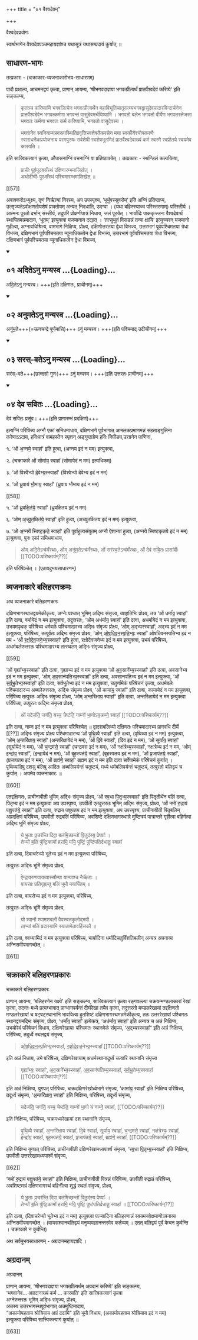 +++
title = "०१ वैश्वदेवम्"

+++


वैश्वदेवप्रयोगः

स्वार्थभागेन वैश्वदेवपञ्चमहायज्ञांश्च यथासूत्रं यथासम्प्रदायं कुर्यात् ॥

## साधारण-भागः
तत्प्रकारः - (चक्राकार-व्यजनाकारोभय-साधारणम्)

पादौ प्रक्षाल्य, आचमनद्वयं कृत्वा, प्राणान् आयम्य, ‘श्रीभगवदाज्ञया भगवत्प्रीत्यर्थं प्रातर्वैश्वदेवं करिष्ये' इति सङ्कल्प्य,

> कृतञ्च करिष्यामि भगवन्नित्येन भगवत्प्रीत्यर्थेन महाविभूतिचातुरात्म्यभगवद्वासुदेवपादारविन्दार्चनेन प्रातर्वैश्वदेवेन भगवत्कर्मणा भगवन्तं वासुदेवमर्चयिष्यामि । भगवतो बलेन भगवतो वीर्येण भगवतस्तेजसा भगवतः कर्मणा भगवतः कर्म करिष्यामि, भगवतो वासुदेवस्य ।

> भगवानेव स्वनियाम्यस्वरूपस्थितिप्रवृत्तिस्वशेषतैकरसेन मया स्वकीयैश्चोपकरणैः स्वाराधनैकप्रयोजनाय परमपुरुषः सर्वशेषी स्वशेषभूतमिदं प्रातर्वैश्वदेवाख्यं कर्म स्वस्मै स्वप्रीतये स्वयमेव कारयति । 

इति सात्त्विकत्यागं कृत्वा, औपासनाग्निं पचनाग्निं वा प्रतिष्ठापयेत् । तत्प्रकारः - स्थण्डिलं कल्पयित्वा,

> प्राचीः पूर्वमुदक्सँस्थं दक्षिणारम्भमालिखेत् ।  
अथोदीचीः पुरःसँस्थं पश्चिमारम्भमालिखेत् ॥

[[57]]

अवाक्करोऽभ्युक्ष्य, तृणं निर्ऋत्यां निरस्य, अप उपस्पृश्य, ‘भूर्भुवस्सुवरोम्’ इति अग्निं प्रतिष्ठाप्य, उत्सृज्यतेऽवोक्षणतोयशेषं प्राक्तोयम् अन्यत् निदधाति, उदग्वा । (यथा बहिस्स्याच्च परिस्तरणाम्) परिस्तीर्य । आत्मनः पुरतो दर्भान् संस्तीर्य, तदुपरि प्रोक्षणीपात्रं निधाय, जलं पूरयेत् । भार्यादिः पाककृज्जनः वैश्वदेवार्थं स्थापितमन्नमादाय, ‘भूतम्’ इत्युक्त्वा यजमानाय दद्यात् । ‘तत्सुभूतं विराडन्नं तन्मा क्षायि’ इत्युच्चरन् यजमानो गृहीत्वा, अग्नावधिश्रित्य, वामभागे निक्षिप्य, प्रोक्ष्य, दक्षिणोत्तरतया द्वेधा विभज्य, उत्तरभागं पूर्वपश्चिमतया त्रेधा विभज्य, दक्षिणभागं पूर्वपश्चिमतया न्यूनाधिकत्वेन द्वेधा विभज्य, उत्तरभागं पूर्वपश्चिमतया त्रेधा विभज्य, दक्षिणभागं पूर्वपश्चिमतया न्यूनाधिकत्वेन द्वेधा विभज्य, 

<div class="js_include bg-light-yellow" includetitle="false" newlevelforh1="2" unfilled url="/vedAH_yajuH/taittirIyam/sUtram/ApastambaH/gRhyam/ekAgnikANDam/vishvAsa-prastutiH/1_01a/01_adite-nu_manyasva.md">
<details open><summary><h2>०१ अदितेऽनु मन्यस्व ...{Loading}...</h2></summary>

अदि॒तेऽनु॑ मन्यस्व। +++(इति दक्षिणतः, प्राचीनम्)+++


</details>
</div>
<div class="js_include bg-light-yellow" includetitle="false" newlevelforh1="2" unfilled url="/vedAH_yajuH/taittirIyam/sUtram/ApastambaH/gRhyam/ekAgnikANDam/vishvAsa-prastutiH/1_01a/02_anumate-nu_manyasva.md">
<details open><summary><h2>०२ अनुमतेऽनु मन्यस्व ...{Loading}...</h2></summary>

अनु॑म॒ते+++(=ऊनचन्द्रे पूर्णमासि)+++ ऽनु॑ मन्यस्व। +++(इति पश्चिमाद् उदीचीनम्)+++

</details>
</div>
<div class="js_include bg-light-yellow" includetitle="false" newlevelforh1="2" unfilled url="/vedAH_yajuH/taittirIyam/sUtram/ApastambaH/gRhyam/ekAgnikANDam/vishvAsa-prastutiH/1_01a/03_saras-vate-nu_manyasva.md">
<details open><summary><h2>०३ सरस्-वतेऽनु मन्यस्व ...{Loading}...</h2></summary>

सर॑स्-वते+++(छान्दसो गुणः)+++ ऽनु॑ मन्यस्व। +++(इति उत्तरतः प्राचीनम्)+++

</details>
</div>
<div class="js_include bg-light-yellow" includetitle="false" newlevelforh1="2" unfilled url="/vedAH_yajuH/taittirIyam/sUtram/ApastambaH/gRhyam/ekAgnikANDam/vishvAsa-prastutiH/1_01a/04_deva_savitaH.md">
<details open><summary><h2>०४ देव सवितः ...{Loading}...</h2></summary>

देव॑ सवितः॒ प्रसु॑व। +++(इति प्रागारम्भं प्रदक्षिणं)+++

</details>
</div>

इत्यग्निं परिषिच्य अग्नौ एकां समिधमाधाय, दक्षिणभागे पूर्वभागात् आमलकप्रमाणमन्नं संहताङ्गुलिना करेणाऽऽदाय, हविःपात्रं वामहस्तेन स्पृशन् अङ्गुष्ठाग्रेण हविः निपीड्य,उत्तानेन पाणिना,

१. ‘ओं अ॒ग्नये॒ स्वाहा᳚’ इति हुत्वा, (अग्नय इदं न मम) इत्युक्त्वा,

२. (चक्राकारे ओं सोमा॑य॒ स्वाहा᳚ (सोमायेदं न मम) इत्यधिकम्)

३. ‘ओं विश्वे᳚भ्यो दे॒वेभ्य॒स्स्वाहा᳚' (विश्वेभ्यो देवेभ्य इदं न मम)

४. ‘ओं ध्रु॒वाय॑ भौ॒माय॒ स्वाहा᳚' (ध्रुवाय भौमाय इदं न मम)

[[58]]

५. ‘ओं ध्रु॒वक्षि॒त॑ये॒ स्वाहा᳚' (ध्रुवक्षितय इदं न मम)

६. ‘ओम् अ॒च्यु॒त॒क्षित॑ये॒ स्वाहा᳚' इति हुत्वा, (अच्युतक्षितय इदं न मम) इत्युक्त्वा,

७. ‘ओं अ॒ग्नये᳚ स्विष्ट॒कृते॒ स्वाहा᳚' इति पूर्वाहुत्यसंयुतम् अग्नौ ऐशान्यां हुत्वा, (अग्नये स्विष्टकृतये इदं न मम) इत्युक्त्वा, पुनः एकां समिधमाधाय,

> ओम् अदि॒तेऽन्व॑मँस्थाः, ओम् अनु॑म॒तेऽन्व॑मँस्थाः, ओं सर॑स्व॒तेऽन्व॑मँस्थाः, ओं देव॑ सवि॒तः प्रासा॑वीः [[TODO:परिष्कार्यम्??]]

इति परिषिञ्चेत् । (एतावदुभयसाधारणम्)

## व्यजनाकारे बलिहरणक्रमः

अथ व्यजनाकारे बलिहरणक्रमः

दक्षिणभागस्थान्नद्वयमेकीकृत्य, अग्नेः पश्चात् भूमिम् अद्भिः संसृज्य, व्याहृतिभिः प्रोक्ष्य, तत्र ‘ओं धर्मा॑य॒ स्वाहा᳚' इति दत्वा, वर्मायेदं न मम इत्युक्त्वा, तदुत्तरतः, ‘ओम् अध॑र्माय॒ स्वाहा᳚’ इति दत्वा, अधर्मायेदं न मम इत्युक्त्वा, उभयमपृथक् परिषिच्य धर्मबलेः पश्चिमादारभ्य अद्भिः संमृज्य प्रोक्ष्य, ‘ओम् अ॒द्भ्यस्स्वाहा᳚’, अद्भ्य इदं न मम इत्युक्त्वा, परिषिच्य, तत्पूर्वतः अद्भिः संमृज्य प्रोक्ष्य, ‘ओम् ओ॒ष॒धि॒व॒॒न॒स्प॒ति॒भ्यः॒ स्वाहा᳚’ ओषधिवनस्पतिभ्य इदं न मम - ‘ओं र॒क्षो॒दे॒व॒जने॒भ्य॒स्स्वाहा᳚' इति हुत्वा, रक्षोदेवजनेभ्य इदं न मम इत्युक्त्वा, उभयं परिषिच्य, अधर्मबलेरुत्तरतः पश्चिमादारभ्य तत्स्थलम् अद्भिः संमृज्य प्रोक्ष्य,

[[59]]

‘ओं गृह्या᳚भ्य॒स्स्वाहा᳚' इति दत्वा, गृह्याभ्य इदं न मम इत्युक्त्वा ‘ओं अ॒व॒साने᳚भ्य॒स्स्वाहा᳚' इति दत्वा, अवसानेभ्य इदं न मम इत्युक्त्वा, ‘ओम् अ॒व॒सान॑पतिभ्य॒स्स्वाहा᳚' इति दत्वा, अवसानपतिभ्य इदं न मम इत्युक्त्वा, ‘ओं स॒र्व॒भू॒तेभ्य॒स्स्वाहा᳚' इति दत्वा, सर्वभूतेभ्य इदं न मम इत्युक्त्वा, चतुर्णामेकं परिषेचनं कृत्वा, अधर्मबलेः पश्चिमादारभ्य अब्बलेरुत्तरतः, अद्भिः संमृज्य प्रोक्ष्य, ‘ओं कामा॑य॒ स्वाहा᳚” इति दत्वा, कामायेदं न मम इत्युक्त्वा, परिषिच्य तत्पुरतः अद्भिः संमृज्य प्रोक्ष्य, ‘ओम् अ॒न्तरि॑क्षाय॒ स्वाहा᳚” इति दत्वा, अन्तरिक्षायेदं न मम इत्युक्त्वा परिषिच्य, तत्पुरतः अद्भिः संमृज्य प्रोक्ष्य, 

> ओं यदेज॑ति॒ जग॑ति॒ यच्च॒ चेष्ट॑ति॒ नाम्नो॑ भा॒गोऽय॒न्नाम्ने॒ स्वाहा᳚ [[TODO:परिष्कार्यम्??]] 

इति दत्वा, नाम्न इदं न मम इत्युक्त्वा परिषिश्चेत् ॥ द्वादशबलिभ्यो दक्षिणतः पश्चिमादारभ्य प्रागवधि दीर्ये [[??]] अद्भिः संमृज्य प्रोक्ष्य पश्चिमादारभ्य ‘ओं पृ॒थि॒व्यै स्वाहा᳚' इति दत्वा, (पृथिव्या इदं न मम) इत्युक्त्वा, ‘ओम् अ॒न्तरि॑क्षाय॒ स्वाहा᳚' (अन्तरिक्षायेदं न मम), ‘ओं दि॒वे स्वाहा᳚’, (दिव इदं न मम), ‘ओं सूर्या॑य॒ स्वाहा᳚' (सूर्यायेदं न मम), ‘ओं च॒न्द्रम॑से॒ स्वाहा᳚’ (चन्द्रमस इदं न मम), ‘ओं नक्ष॑त्रेभ्य॒स्स्वाहा᳚’, नक्षत्रेभ्य इदं न मम, ‘ओम् इन्द्रा॑य॒ स्वाहा᳚”, (इन्द्रायेदं न मम), ‘ओं बृह॒स्पत॑ये॒ स्वाहा᳚’, (बृहस्पतय इदं न मम), ‘ओं प्र॒जाप॑तये॒ स्वाहा᳚', (प्रजापतय इदं न मम), ‘ओं ब्रह्म॑णे॒ स्वाहा᳚' ब्रह्मण इदं न मम इति दत्वा सर्वेषामेकं परिषेचनं कुर्यात् । पृथिव्यादिषु दशसु बलिषु आदितः अब्बलिपर्यन्तं चतुष्टयं, मध्ये धर्मबलिपर्यन्तं चतुष्टयं, तत्पुरतो बलिद्वयं च कुर्यात् । अयमेव व्यजनाकारः ॥ 

[[60]]

एतद्दक्षिणतः, प्राचीनावीती भूमिम् अद्भिः संमृज्य प्रोक्ष्य, ‘ओं स्व॒धा पि॒तृभ्य॒स्स्वाहा᳚’ इति पितृतीर्थेन बलिं दत्वा, पितृभ्य इदं न मम इत्युक्त्वा अप उपस्पृश्य, उपवीती एतदुत्तरतः भूमिम् अद्भिः संमृज्य, प्रोक्ष्य, ‘ओं नमो॑ रु॒द्राय॑ पशु॒पत॑ये॒ स्वाहा᳚” इति दत्वा, रुद्राय पशुपतय इदं न मम इत्युक्त्वा, अप उपस्पृश्य, प्राचीनावीती पितृबलिम् अप्रदक्षिणं परिषिच्य, उपवीती रुद्रबलिं परिषिच्य, अवशिष्टे दक्षिणभागस्थान्ने मुष्टित्रयं पात्रान्तरे गृहीत्वा बहिर्गत्वा अद्भिः भूमिं संमृज्य प्रोक्ष्य, 

> ये भू॒ताः प्र॒चर॑न्ति दिवा॒ बल॑मि॒च्छन्तो॑ वि॒तुद॑स्य॒ प्रेष्याः᳚ ।  
तेभ्यो॑ ब॒लिं पु॑ष्टि॒कामो॑ हरामि॒ मयि॒ पुष्टिं॒ पुष्टि॑पतिर्दधातु॒ स्वाहा᳚

इति दत्वा, दिवाचरेभ्यो भूतेभ्य इदं न मम इत्युक्त्वा परिषिच्य,

तत्पुरतः अद्भिः भूमिं संमृज्य प्रोक्ष्य, 

> ऐन्द्रावरुणवायव्यास्सौम्या याम्याश्च नैर्ऋताः ।  
वायसाः प्रतिगृह्णन्तु बलिं भूमौ मयार्पितम् ॥ 

इति दत्वा, वायसेभ्य इदं न मम इत्युक्त्वा, परिषिच्य,

तत्पुरतः अद्भिः भूमिं संमृज्य प्रोक्ष्य, 

> यो श्वानौ श्यामशबलौ वैवस्वतकुलोद्भवौ ।  
ताभ्यां बलिं प्रदास्यामि स्यातामेतावहिंसकौ ॥ 

इति दत्वा, श्वभ्यामिदं न मम इत्युक्त्वा परिषिच्य, भार्यादिना धर्मादिचतुर्विंशतिबलीन् अन्यत्र अपनाय्य अग्निसमीपमागच्छेत् ।

[[61]]

## चक्राकारे बलिहरणप्रकारः

चक्राकारे बलिहरणप्रकारः

प्राणान् आयम्य, ‘बलिहरणेन यक्ष्ये' इति सङ्कल्प्य, सात्त्विकत्यागं कृत्वा रङ्गवल्ल्या चक्रवन्मण्डलाकारां रेखां कृत्वा, तदन्तः मध्ये प्रत्यग्भागात् प्राग्भागपर्यन्तं दीर्घरेखां तयैव कृत्वा, तदुत्तरतो मण्डलरेखायां तद्दक्षिणतो मण्डलरेखायां च षट्षट्स्थानानि भावयित्वा हुतशिष्टं दक्षिणभागस्थमन्नमेकीकृत्य, ततः उत्तररेखायां पश्चिमतः स्थानद्वयमद्भिः संमृज्य, प्रोक्ष्य, ‘धर्मा॑य॒ स्वाहा᳚' इत्येकत्र, ‘अध॑र्माय॒ स्वाहा᳚’ इति अन्यत्र च अन्नं निक्षिप्य, उभयोरेवं परिषेचनं विधाय, दक्षिणरेखायाः पश्चिमतः स्थानमेकं संमृज्य, ‘अ॒द्भ्यस्स्वाहा᳚” इति अन्नं निक्षिप्य, परिषिच्य, तदूर्ध्वे स्थलद्वयं संमृज्य, 

> ओ॒ष॒धि॒व॒न॒स्प॒तिभ्य॒स्स्वाहा᳚, र॒क्षो॒दे॒व॒ज॒नेभ्य॒स्स्वाहा᳚ [[TODO:परिष्कार्यम्??]] 

इति अन्नं निधाय, उभे परिषिच्य, दक्षिणरेखायाम् अधर्मस्थानादूर्ध्वं चत्वारि स्थानानि संमृज्य 

> गृह्या᳚भ्यः॒ स्वाहा᳚', अ॒व॒साने᳚भ्य॒स्स्वाहा᳚, अ॒व॒सान॑पतिभ्य॒स्स्वाहा᳚, स॒र्व॒भू॒तेभ्य॒स्स्वाहा᳚ [[TODO:परिष्कार्यम्??]]

इति अन्नं निक्षिप्य, युगपत् परिषिच्य, चक्रदक्षिणरेखोर्ध्वभागे संमृज्य, ‘कामा॑य॒ स्वाहा᳚’ इति निक्षिप्य परिषिच्य, तदूर्ध्वं संमृज्य, ‘अ॒न्तरि॑क्षाय॒ स्वाहा᳚' इति निक्षिप्य, परिषिच्य, तदूर्ध्वं संमृज्य, 

> यदेज॑ति॒ जग॑ति॒ यच्च॒ चेष्ट॑ति॒ नाम्नो॑ भा॒गो यं नाम्ने॒ स्वाहा᳚, [[TODO:परिष्कार्यम्??]]

इति निक्षिप्य, परिषिच्य, चक्रमध्यरेखायां दश स्थानानि संमृज्य, 

> पृ॒थि॒व्यै स्वाहा᳚, अ॒न्तरि॑क्षाय स्वाहा᳚, दि॒वे स्वाहा᳚, सूर्या॑य॒ स्वाहा᳚, च॒न्द्रम॑से॒ स्वाहा᳚, नक्ष॑त्रेभ्यः॒ स्वाहा᳚, इन्द्रा॑य॒ स्वाहा᳚, बृह॒स्पत॑ये॒ स्वाहा᳚, प्र॒जाप॑तये॒ स्वाहा᳚, ब्रह्म॑णे॒ स्वाहा᳚, [[TODO:परिष्कार्यम्??]] 

इति निक्षिप्य युगपत् परिषिच्य, प्राचीनावीती दक्षिणरेखामध्यपार्श्वं संमृज्य, ‘स्व॒धा पि॒तृभ्य॒स्स्वाहा᳚' इति निक्षिप्य, उपवीती उत्तररेखामध्यपार्श्वे संमृज्य, 

[[62]]

‘नमो॑ रु॒द्राय॑ पशु॒पत॑ये॒ स्वाहा᳚” इति निक्षिप्य, प्राचीनावीती पित्रन्नं परिषिच्य, उपवीती रुद्रान्नं परिषिच्य, अवशिष्टमन्नं दक्षिणभागस्थं बहिर्नीत्वा शुद्धं स्थलं संमृज्य, प्रोक्ष्य, 

> ये भू॒ताः प्र॒चर॑न्ति॒ दिवा॒ बल॑मि॒च्छन्तो॑ वि॒तु॒द॑स्य॒ प्रेष्याः᳚ ।  
तेभ्यो॑ ब॒लिं पु॑ष्टि॒कामो॑ हरामि॒ मयि॒ पुष्टिं॒ पुष्ट॑पतिर्दधातु॒ स्वाहा᳚ ॥ [[TODO:परिष्कार्यम्??]]

इति दत्वा, (दिवाचरेभ्यो भूतेभ्य इदं न मम) इत्युक्त्वा पत्न्यादिना बलिहरणान्नं स्वयमनवेक्षमाणोऽपनाय्य अग्निसमीपमागच्छेत् । (वायसश्वानबलिद्वयं मनुष्ययज्ञानन्तरमेव कर्तव्यम् । एतत् बलिद्वयं पूर्वं केचन कुर्वन्ति । चक्राकारे न कुर्वन्ति)

अथ सर्वमुभयसाधारणम् - अग्रदानमहायज्ञादि ।

## अग्रदानम्

अग्रदानम्

प्राणान् आयम्य, ‘श्रीभगवदाज्ञया भगवत्प्रीत्यर्थम् अग्रदानं करिष्ये' इति सङ्कल्प्य,  
'भगवानेव... अग्रदानाख्यं कर्म ... कारयति' इति सात्त्विकत्यागं कृत्वा  
अग्नेरुत्तरतः भूमिम् अद्भिः संमृज्य, प्रोक्ष्य,  
अन्नस्य उत्तरभागस्थपूर्वभागात् अन्नमुष्टिमादाय,  
“अकामोपहताय श्रोत्रियाय अग्रं ददामि" इति भूमौ निधाय, (अकामोपहताय श्रोत्रियाय इदं न मम)  
इत्युक्त्वा परिषिच्य सात्त्विकत्यागं कुर्यात् ॥

[[63]]